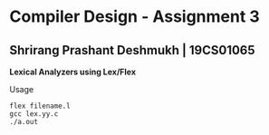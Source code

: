 # Compiler Design - Assignment 3

## Shrirang Prashant Deshmukh | 19CS01065

**Lexical Analyzers using Lex/Flex**

Usage
```
flex filename.l
gcc lex.yy.c
./a.out
```



